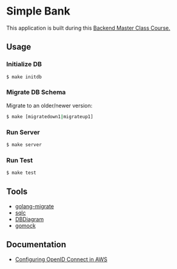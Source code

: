 # Simple Bank
This application is built during this [Backend Master Class Course.](https://www.udemy.com/course/backend-master-class-golang-postgresql-kubernetes/)

## Usage
### Initialize DB
```bash
$ make initdb
```

### Migrate DB Schema
Migrate to an older/newer version:
```bash
$ make [migratedown1|migrateup1]
```

### Run Server
```bash
$ make server
```

### Run Test
```bash
$ make test
```

## Tools
- [golang-migrate](https://github.com/golang-migrate/migrate)
- [sqlc](https://sqlc.dev/)
- [DBDiagram](https://www.dbdiagram.io/d/Simple-bank-66221b7303593b6b6167e52a)
- [gomock](https://github.com/golang/mock?tab=readme-ov-file)

## Documentation
* [Configuring OpenID Connect in AWS](https://docs.github.com/en/actions/deployment/security-hardening-your-deployments/configuring-openid-connect-in-amazon-web-services)